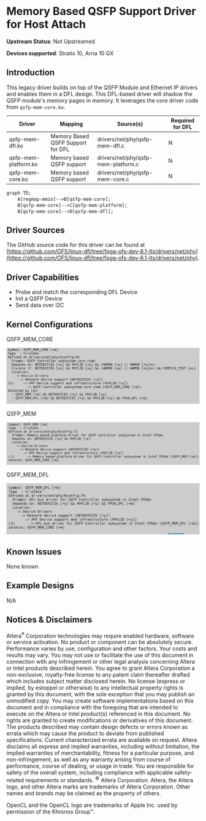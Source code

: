 # **Memory Based QSFP Support Driver for Host Attach**

**Upstream Status**: Not Upstreamed

**Devices supported**: Stratix 10, Arria 10 GX

## **Introduction**

This legacy driver builds on top of the QSFP Module and Ethernet IP drivers and enables them in a DFL design. This DFL-based driver will shadow the QSFP module's memory pages in memory. It leverages the core driver code from `qsfp-mem-core.ko`.

|Driver|Mapping|Source(s)|Required for DFL|
|---|---|---|---|
|qsfp-mem-dfl.ko|Memory Based QSFP Support for DFL|drivers/net/phy/qsfp-mem-dfl.c|N|
|qsfp-mem-platform.ko|Memory based QSFP support|drivers/net/phy/qsfp-mem-platform.c|N|
|qsfp-mem-core.ko|Memory based QSFP support|drivers/net/phy/qsfp-mem-core.c|N|

```mermaid
graph TD;
    A[regmap-mmio]-->B[qsfp-mem-core];
    B[qsfp-mem-core]-->C[qsfp-mem-platform];
    B[qsfp-mem-core]-->D[qsfp-mem-dfl];
```

## **Driver Sources**

The GitHub source code for this driver can be found at [https://github.com/OFS/linux-dfl/tree/fpga-ofs-dev-6.1-lts/drivers/net/phy](https://github.com/OFS/linux-dfl/tree/fpga-ofs-dev-6.1-lts/drivers/net/phy).

## **Driver Capabilities**

* Probe and match the corresponding DFL Device
* Init a QSFP Device
* Send data over I2C

## **Kernel Configurations**

QSFP_MEM_CORE

![](./images/qsfp_mem_core_menuconfig.PNG)

QSFP_MEM

![](./images/qsfp_mem_platform_menuconfig.PNG)

QSFP_MEM_DFL

![](./images/qsfp_mem_dfl_menuconfig.PNG)

## **Known Issues**

None known

## **Example Designs**

N/A

## Notices & Disclaimers

Altera<sup>&reg;</sup> Corporation technologies may require enabled hardware, software or service activation.
No product or component can be absolutely secure. 
Performance varies by use, configuration and other factors.
Your costs and results may vary. 
You may not use or facilitate the use of this document in connection with any infringement or other legal analysis concerning Altera or Intel products described herein. You agree to grant Altera Corporation a non-exclusive, royalty-free license to any patent claim thereafter drafted which includes subject matter disclosed herein.
No license (express or implied, by estoppel or otherwise) to any intellectual property rights is granted by this document, with the sole exception that you may publish an unmodified copy. You may create software implementations based on this document and in compliance with the foregoing that are intended to execute on the Altera or Intel product(s) referenced in this document. No rights are granted to create modifications or derivatives of this document.
The products described may contain design defects or errors known as errata which may cause the product to deviate from published specifications.  Current characterized errata are available on request.
Altera disclaims all express and implied warranties, including without limitation, the implied warranties of merchantability, fitness for a particular purpose, and non-infringement, as well as any warranty arising from course of performance, course of dealing, or usage in trade.
You are responsible for safety of the overall system, including compliance with applicable safety-related requirements or standards. 
<sup>&copy;</sup> Altera Corporation.  Altera, the Altera logo, and other Altera marks are trademarks of Altera Corporation.  Other names and brands may be claimed as the property of others. 

OpenCL and the OpenCL logo are trademarks of Apple Inc. used by permission of the Khronos Group™. 